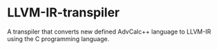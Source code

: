 # LLVM-IR-transpiler
 A transpiler that converts new defined AdvCalc++ language to LLVM-IR using the C programming language. 
